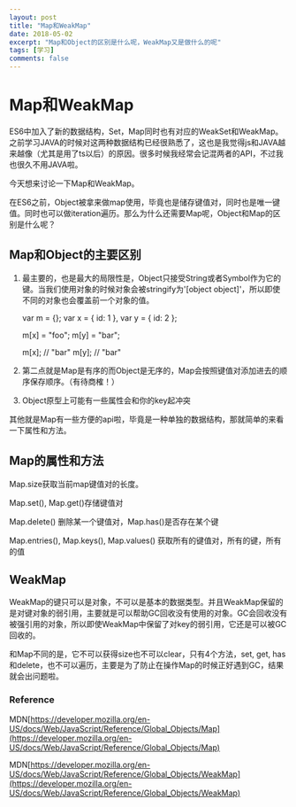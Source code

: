 ```yaml
---
layout: post
title: "Map和WeakMap"
date: 2018-05-02
excerpt: "Map和Object的区别是什么呢，WeakMap又是做什么的呢"
tags: [学习]
comments: false
---
```




# Map和WeakMap

ES6中加入了新的数据结构，Set，Map同时也有对应的WeakSet和WeakMap。之前学习JAVA的时候对这两种数据结构已经很熟悉了，这也是我觉得js和JAVA越来越像（尤其是用了ts以后）的原因。很多时候我经常会记混两者的API，不过我也很久不用JAVA啦。

今天想来讨论一下Map和WeakMap。

在ES6之前，Object被拿来做map使用，毕竟也是储存键值对，同时也是唯一键值。同时也可以做iteration遍历。那么为什么还需要Map呢，Object和Map的区别是什么呢？

## Map和Object的主要区别

1. 最主要的，也是最大的局限性是，Object只接受String或者Symbol作为它的键。当我们使用对象的时候对象会被stringify为'[object object]'，所以即使不同的对象也会覆盖前一个对象的值。

    var m = {};
    var x = { id: 1 },
    var y = { id: 2 };
    
    m[x] = "foo";
    m[y] = "bar";
    
    m[x];							// "bar"
    m[y];             // "bar"

2. 第二点就是Map是有序的而Object是无序的，Map会按照键值对添加进去的顺序保存顺序。（有待商榷！）

3. Object原型上可能有一些属性会和你的key起冲突

其他就是Map有一些方便的api啦，毕竟是一种单独的数据结构，那就简单的来看一下属性和方法。

## Map的属性和方法

Map.size获取当前map键值对的长度。

Map.set(), Map.get()存储键值对

Map.delete() 删除某一个键值对，Map.has()是否存在某个键

Map.entries(), Map.keys(), Map.values() 获取所有的键值对，所有的键，所有的值

## WeakMap

WeakMap的键只可以是对象，不可以是基本的数据类型。并且WeakMap保留的是对键对象的弱引用，主要就是可以帮助GC回收没有使用的对象。GC会回收没有被强引用的对象，所以即使WeakMap中保留了对key的弱引用，它还是可以被GC回收的。

和Map不同的是，它不可以获得size也不可以clear，只有4个方法，set, get, has和delete，也不可以遍历，主要是为了防止在操作Map的时候正好遇到GC，结果就会出问题啦。

### Reference

MDN[https://developer.mozilla.org/en-US/docs/Web/JavaScript/Reference/Global_Objects/Map](https://developer.mozilla.org/en-US/docs/Web/JavaScript/Reference/Global_Objects/Map)

MDN[https://developer.mozilla.org/en-US/docs/Web/JavaScript/Reference/Global_Objects/WeakMap](https://developer.mozilla.org/en-US/docs/Web/JavaScript/Reference/Global_Objects/WeakMap)